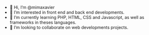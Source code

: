 - 👋 Hi, I’m @mimaxavier
- 👀 I’m interested in front end and back end developments.
- 🌱 I’m currently learning PHP, HTML, CSS and Javascript, as well as frameworks in theses languages.
- 💞️ I’m looking to collaborate on web developments projects.

<!---
mimaxavier/mimaxavier is a ✨ special ✨ repository because its `README.md` (this file) appears on your GitHub profile.
You can click the Preview link to take a look at your changes.
--->
